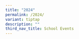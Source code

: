 ```yaml
---
title: "2024"
permalink: /2024/
variant: tiptap
description: ""
third_nav_title: School Events
---
```

